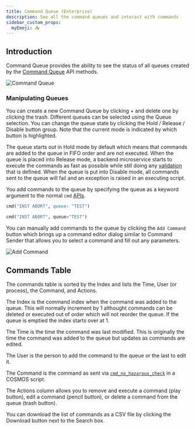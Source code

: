 ```yaml
---
title: Command Queue (Enterprise)
description: See all the command queues and interact with commands
sidebar_custom_props:
  myEmoji: 📥
---
```


## Introduction

Command Queue provides the ability to see the status of all queues created by the [Command Queue](/docs/guides/scripting-api#command-queues) API methods.

![Command Queue](/img/command_queue/command_queue.png)

### Manipulating Queues

You can create a new Command Queue by clicking + and delete one by clicking the trash. Different queues can be selected using the Queue selection. You can change the queue state by clicking the Hold / Release / Disable button group. Note that the current mode is indicated by which button is highlighted.

The queue starts out in Hold mode by default which means that commands are added to the queue in FIFO order and are not executed. When the queue is placed into Release mode, a backend microservice starts to execute the commands as fast as possible while still doing any [validation](/docs/configuration/command#validator) that is defined. When the queue is put into Disable mode, all commands sent to the queue will fail and an exception is raised in an executing script.

You add commands to the queue by specifying the queue as a keyword argument to the normal `cmd` [APIs](/docs/guides/scripting-api#commands).

<Tabs groupId="script-language">
<TabItem value="ruby" label="Ruby Example">

```ruby
cmd("INST ABORT", queue: "TEST")
```

</TabItem>

<TabItem value="python" label="Python Example">

```python
cmd("INST ABORT", queue="TEST")
```

</TabItem>
</Tabs>

You can manually add commands to the queue by clicking the `Add Command` button which brings up a command editor dialog similar
to Command Sender that allows you to select a command and fill out any parameters.

![Add Command](/img/command_queue/add_command.png)

## Commands Table

The commands table is sorted by the Index and lists the Time, User (or process), the Command, and Actions.

The Index is the command index when the command was added to the queue. This will normally increment by 1 althought commands can be deleted or executed out of order which will not reorder the queue. If the queue is emptied the index starts over at 1.

The Time is the time the command was last modified. This is originally the time the command was added to the queue but updates as commands are edited.

The User is the person to add the command to the queue or the last to edit it.

The Command is the command as sent via [`cmd_no_hazarous_check`](/docs/guides/scripting-api#cmd_no_hazardous_check) in a COSMOS script.

The Actions column allows you to remove and execute a command (play button), edit a command (pencil button), or delete a command from the queue (trash button).

You can download the list of commands as a CSV file by clicking the Download button next to the Search box.
